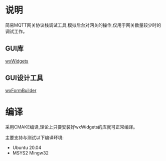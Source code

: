# 说明

简易MQTT网关协议栈调试工具,模拟后台对网关的操作,仅用于网关数量较少时的调试工作。

## GUI库

[wxWidgets](http://wxwidgets.org/)

## GUI设计工具

[wxFormBuilder](https://github.com/wxFormBuilder/wxFormBuilder)

# 编译

采用CMAKE编译,理论上只要安装好wxWidgets的库就可正常编译。

主要支持与测试以下编译环境:

- Ubuntu 20.04
- MSYS2 Mingw32